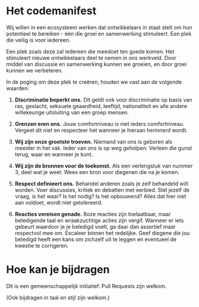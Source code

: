 Het codemanifest
================

Wij willen in een ecosysteem werken dat ontwikkelaars in staat stelt om hun potentieel te bereiken - één die groei en samenwerking stimuleert. Een plek die veilig is voor iedereen.

Een plek zoals deze zal iedereen die meedoet ten goede komen. Het stimuleert nieuwe ontwikkelaars deel te nemen in ons werkveld. Door middel van discussie en samenwerking kunnen we groeien, en door groei kunnen we verbeteren.

In de poging om deze plek te creëren, houden we vast aan de volgende waarden:

1. **Discriminatie beperkt ons.** Dit geldt ook voor discriminatie op basis van ras, geslacht, seksuele geaardheid, leeftijd, nationaliteit en alle andere willekeurige uitsluiting van een groep mensen.
2. **Grenzen eren ons.** Jouw comfortniveau is niet ieders comfortniveau. Vergeet dit niet en respecteer het wanneer je hieraan herinnerd wordt.
3. **Wij zijn onze grootste troeven.** Niemand van ons is geboren als meester in het vak. Ieder van ons is op weg geholpen. Verleen die gunst terug, waar en wanneer je kunt.
4. **Wij zijn de bronnen voor de toekomst.** Als een verlengstuk van nummer 3, deel wat je weet. Wees een bron voor diegenen die na je komen.
5. **Respect definieert ons.** Behandel anderen zoals je zelf behandeld wilt worden. Voer discussies, kritiek en debatten met eerbied. Stel jezelf de vraag, is het waar? Is het nodig? Is het opbouwend? Alles dat hier niet aan voldoet, wordt niet getolereerd.

6. **Reacties vereisen genade.** Boze reacties zijn toelaatbaar, maar beledigende taal en wraakzuchtige acties zijn vergif. Wanneer er iets gebeurt waardoor je je beledigd voelt, ga daar dan assertief maar respectvol mee om. Escaleer binnen het redelijke. Geef diegene die jou beledigd heeft een kans om zichzelf uit te leggen en eventueel de kwestie te corrigeren.


Hoe kan je bijdragen
============

Dit is een gemeenschappelijk initiatief. Pull Requests zijn welkom.

(Ook bijdragen in taal en stijl zijn welkom.)